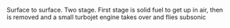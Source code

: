 Surface to surface.
Two stage.
First stage is solid fuel to get up in air, then is removed and a small turbojet engine takes over and flies subsonic